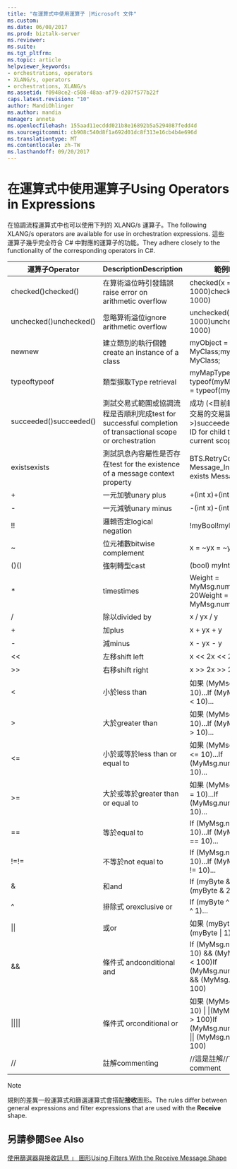 ```yaml
---
title: "在運算式中使用運算子 |Microsoft 文件"
ms.custom: 
ms.date: 06/08/2017
ms.prod: biztalk-server
ms.reviewer: 
ms.suite: 
ms.tgt_pltfrm: 
ms.topic: article
helpviewer_keywords:
- orchestrations, operators
- XLANG/s, operators
- orchestrations, XLANG/s
ms.assetid: f0948ce2-c508-48aa-af79-d207f577b22f
caps.latest.revision: "10"
author: MandiOhlinger
ms.author: mandia
manager: anneta
ms.openlocfilehash: 155aad11ecddd021b8e16892b5a5294087fedd4d
ms.sourcegitcommit: cb908c540d8f1a692d01dc8f313e16cb4b4e696d
ms.translationtype: MT
ms.contentlocale: zh-TW
ms.lasthandoff: 09/20/2017
---
```

# <a name="using-operators-in-expressions"></a><span data-ttu-id="f790f-102">在運算式中使用運算子</span><span class="sxs-lookup"><span data-stu-id="f790f-102">Using Operators in Expressions</span></span>
<span data-ttu-id="f790f-103">在協調流程運算式中也可以使用下列的 XLANG/s 運算子。</span><span class="sxs-lookup"><span data-stu-id="f790f-103">The following XLANG/s operators are available for use in orchestration expressions.</span></span> <span data-ttu-id="f790f-104">這些運算子幾乎完全符合 C# 中對應的運算子的功能。</span><span class="sxs-lookup"><span data-stu-id="f790f-104">They adhere closely to the functionality of the corresponding operators in C#.</span></span>  
  
|<span data-ttu-id="f790f-105">運算子</span><span class="sxs-lookup"><span data-stu-id="f790f-105">Operator</span></span>|<span data-ttu-id="f790f-106">Description</span><span class="sxs-lookup"><span data-stu-id="f790f-106">Description</span></span>|<span data-ttu-id="f790f-107">範例</span><span class="sxs-lookup"><span data-stu-id="f790f-107">Example</span></span>|  
|--------------|-----------------|-------------|  
|<span data-ttu-id="f790f-108">checked()</span><span class="sxs-lookup"><span data-stu-id="f790f-108">checked()</span></span>|<span data-ttu-id="f790f-109">在算術溢位時引發錯誤</span><span class="sxs-lookup"><span data-stu-id="f790f-109">raise error on arithmetic overflow</span></span>|<span data-ttu-id="f790f-110">checked(x = y * 1000)</span><span class="sxs-lookup"><span data-stu-id="f790f-110">checked(x = y * 1000)</span></span>|  
|<span data-ttu-id="f790f-111">unchecked()</span><span class="sxs-lookup"><span data-stu-id="f790f-111">unchecked()</span></span>|<span data-ttu-id="f790f-112">忽略算術溢位</span><span class="sxs-lookup"><span data-stu-id="f790f-112">ignore arithmetic overflow</span></span>|<span data-ttu-id="f790f-113">unchecked(x = y * 1000)</span><span class="sxs-lookup"><span data-stu-id="f790f-113">unchecked(x = y * 1000)</span></span>|  
|<span data-ttu-id="f790f-114">new</span><span class="sxs-lookup"><span data-stu-id="f790f-114">new</span></span>|<span data-ttu-id="f790f-115">建立類別的執行個體</span><span class="sxs-lookup"><span data-stu-id="f790f-115">create an instance of a class</span></span>|<span data-ttu-id="f790f-116">myObject = new MyClass;</span><span class="sxs-lookup"><span data-stu-id="f790f-116">myObject = new MyClass;</span></span>|  
|<span data-ttu-id="f790f-117">typeof</span><span class="sxs-lookup"><span data-stu-id="f790f-117">typeof</span></span>|<span data-ttu-id="f790f-118">類型擷取</span><span class="sxs-lookup"><span data-stu-id="f790f-118">Type retrieval</span></span>|<span data-ttu-id="f790f-119">myMapType = typeof(myMap)</span><span class="sxs-lookup"><span data-stu-id="f790f-119">myMapType = typeof(myMap)</span></span>|  
|<span data-ttu-id="f790f-120">succeeded()</span><span class="sxs-lookup"><span data-stu-id="f790f-120">succeeded()</span></span>|<span data-ttu-id="f790f-121">測試交易式範圍或協調流程是否順利完成</span><span class="sxs-lookup"><span data-stu-id="f790f-121">test for successful completion of transactional scope or orchestration</span></span>|<span data-ttu-id="f790f-122">成功 (\<目前範圍或服務的子交易的交易識別碼 >)</span><span class="sxs-lookup"><span data-stu-id="f790f-122">succeeded(\<transaction ID for child transaction of current scope or service>)</span></span>|  
|<span data-ttu-id="f790f-123">exists</span><span class="sxs-lookup"><span data-stu-id="f790f-123">exists</span></span>|<span data-ttu-id="f790f-124">測試訊息內容屬性是否存在</span><span class="sxs-lookup"><span data-stu-id="f790f-124">test for the existence of a message context property</span></span>|<span data-ttu-id="f790f-125">BTS.RetryCount exists Message_In</span><span class="sxs-lookup"><span data-stu-id="f790f-125">BTS.RetryCount exists Message_In</span></span>|  
|+|<span data-ttu-id="f790f-126">一元加號</span><span class="sxs-lookup"><span data-stu-id="f790f-126">unary plus</span></span>|<span data-ttu-id="f790f-127">+(int x)</span><span class="sxs-lookup"><span data-stu-id="f790f-127">+(int x)</span></span>|  
|-|<span data-ttu-id="f790f-128">一元減號</span><span class="sxs-lookup"><span data-stu-id="f790f-128">unary minus</span></span>|<span data-ttu-id="f790f-129">-(int x)</span><span class="sxs-lookup"><span data-stu-id="f790f-129">-(int x)</span></span>|  
|<span data-ttu-id="f790f-130">!</span><span class="sxs-lookup"><span data-stu-id="f790f-130">!</span></span>|<span data-ttu-id="f790f-131">邏輯否定</span><span class="sxs-lookup"><span data-stu-id="f790f-131">logical negation</span></span>|<span data-ttu-id="f790f-132">!myBool</span><span class="sxs-lookup"><span data-stu-id="f790f-132">!myBool</span></span>|  
|~|<span data-ttu-id="f790f-133">位元補數</span><span class="sxs-lookup"><span data-stu-id="f790f-133">bitwise complement</span></span>|<span data-ttu-id="f790f-134">x = ~y</span><span class="sxs-lookup"><span data-stu-id="f790f-134">x = ~y</span></span>|  
|<span data-ttu-id="f790f-135">()</span><span class="sxs-lookup"><span data-stu-id="f790f-135">()</span></span>|<span data-ttu-id="f790f-136">強制轉型</span><span class="sxs-lookup"><span data-stu-id="f790f-136">cast</span></span>|<span data-ttu-id="f790f-137">(bool) myInt</span><span class="sxs-lookup"><span data-stu-id="f790f-137">(bool) myInt</span></span>|  
|*|<span data-ttu-id="f790f-138">times</span><span class="sxs-lookup"><span data-stu-id="f790f-138">times</span></span>|<span data-ttu-id="f790f-139">Weight = MyMsg.numOrders * 20</span><span class="sxs-lookup"><span data-stu-id="f790f-139">Weight = MyMsg.numOrders * 20</span></span>|  
|/|<span data-ttu-id="f790f-140">除以</span><span class="sxs-lookup"><span data-stu-id="f790f-140">divided by</span></span>|<span data-ttu-id="f790f-141">x / y</span><span class="sxs-lookup"><span data-stu-id="f790f-141">x / y</span></span>|  
|+|<span data-ttu-id="f790f-142">加</span><span class="sxs-lookup"><span data-stu-id="f790f-142">plus</span></span>|<span data-ttu-id="f790f-143">x + y</span><span class="sxs-lookup"><span data-stu-id="f790f-143">x + y</span></span>|  
|-|<span data-ttu-id="f790f-144">減</span><span class="sxs-lookup"><span data-stu-id="f790f-144">minus</span></span>|<span data-ttu-id="f790f-145">x - y</span><span class="sxs-lookup"><span data-stu-id="f790f-145">x - y</span></span>|  
|<<|<span data-ttu-id="f790f-146">左移</span><span class="sxs-lookup"><span data-stu-id="f790f-146">shift left</span></span>|<span data-ttu-id="f790f-147">x <\< 2</span><span class="sxs-lookup"><span data-stu-id="f790f-147">x <\< 2</span></span>|  
|>>|<span data-ttu-id="f790f-148">右移</span><span class="sxs-lookup"><span data-stu-id="f790f-148">shift right</span></span>|<span data-ttu-id="f790f-149">x >> 2</span><span class="sxs-lookup"><span data-stu-id="f790f-149">x >> 2</span></span>|  
|<|<span data-ttu-id="f790f-150">小於</span><span class="sxs-lookup"><span data-stu-id="f790f-150">less than</span></span>|<span data-ttu-id="f790f-151">如果 (MyMsg.numOrders \< 10)...</span><span class="sxs-lookup"><span data-stu-id="f790f-151">If (MyMsg.numOrders \< 10)...</span></span>|  
|>|<span data-ttu-id="f790f-152">大於</span><span class="sxs-lookup"><span data-stu-id="f790f-152">greater than</span></span>|<span data-ttu-id="f790f-153">如果 (MyMsg.numOrders > 10)...</span><span class="sxs-lookup"><span data-stu-id="f790f-153">If (MyMsg.numOrders > 10)...</span></span>|  
|<=|<span data-ttu-id="f790f-154">小於或等於</span><span class="sxs-lookup"><span data-stu-id="f790f-154">less than or equal to</span></span>|<span data-ttu-id="f790f-155">如果 (MyMsg.numOrders \<= 10)...</span><span class="sxs-lookup"><span data-stu-id="f790f-155">If (MyMsg.numOrders \<= 10)...</span></span>|  
|>=|<span data-ttu-id="f790f-156">大於或等於</span><span class="sxs-lookup"><span data-stu-id="f790f-156">greater than or equal to</span></span>|<span data-ttu-id="f790f-157">如果 (MyMsg.numOrders > = 10)...</span><span class="sxs-lookup"><span data-stu-id="f790f-157">If (MyMsg.numOrders >= 10)...</span></span>|  
|==|<span data-ttu-id="f790f-158">等於</span><span class="sxs-lookup"><span data-stu-id="f790f-158">equal to</span></span>|<span data-ttu-id="f790f-159">If (MyMsg.numOrders == 10)...</span><span class="sxs-lookup"><span data-stu-id="f790f-159">If (MyMsg.numOrders == 10)...</span></span>|  
|<span data-ttu-id="f790f-160">!=</span><span class="sxs-lookup"><span data-stu-id="f790f-160">!=</span></span>|<span data-ttu-id="f790f-161">不等於</span><span class="sxs-lookup"><span data-stu-id="f790f-161">not equal to</span></span>|<span data-ttu-id="f790f-162">If (MyMsg.numOrders != 10)...</span><span class="sxs-lookup"><span data-stu-id="f790f-162">If (MyMsg.numOrders != 10)...</span></span>|  
|&|<span data-ttu-id="f790f-163">和</span><span class="sxs-lookup"><span data-stu-id="f790f-163">and</span></span>|<span data-ttu-id="f790f-164">If (myByte & 255)...</span><span class="sxs-lookup"><span data-stu-id="f790f-164">If (myByte & 255)...</span></span>|  
|^|<span data-ttu-id="f790f-165">排除式 or</span><span class="sxs-lookup"><span data-stu-id="f790f-165">exclusive or</span></span>|<span data-ttu-id="f790f-166">If (myByte ^ 1)...</span><span class="sxs-lookup"><span data-stu-id="f790f-166">If (myByte ^ 1)...</span></span>|  
|<span data-ttu-id="f790f-167">&#124;</span><span class="sxs-lookup"><span data-stu-id="f790f-167">&#124;</span></span>|<span data-ttu-id="f790f-168">或</span><span class="sxs-lookup"><span data-stu-id="f790f-168">or</span></span>|<span data-ttu-id="f790f-169">如果 (myByte &#124; 1)...</span><span class="sxs-lookup"><span data-stu-id="f790f-169">If (myByte &#124; 1)...</span></span>|  
|&&|<span data-ttu-id="f790f-170">條件式 and</span><span class="sxs-lookup"><span data-stu-id="f790f-170">conditional and</span></span>|<span data-ttu-id="f790f-171">If (MyMsg.numOrders > 10) && (MyMsg.numOrders < 100)</span><span class="sxs-lookup"><span data-stu-id="f790f-171">If (MyMsg.numOrders > 10) && (MyMsg.numOrders < 100)</span></span>|  
|<span data-ttu-id="f790f-172">&#124;&#124;</span><span class="sxs-lookup"><span data-stu-id="f790f-172">&#124;&#124;</span></span>|<span data-ttu-id="f790f-173">條件式 or</span><span class="sxs-lookup"><span data-stu-id="f790f-173">conditional or</span></span>|<span data-ttu-id="f790f-174">如果 (MyMsg.numOrders \< 10) &#124; &#124;(MyMsg.numOrders > 100)</span><span class="sxs-lookup"><span data-stu-id="f790f-174">If (MyMsg.numOrders \< 10) &#124;&#124; (MyMsg.numOrders > 100)</span></span>|  
|//|<span data-ttu-id="f790f-175">註解</span><span class="sxs-lookup"><span data-stu-id="f790f-175">commenting</span></span>|<span data-ttu-id="f790f-176">//這是註解</span><span class="sxs-lookup"><span data-stu-id="f790f-176">//This is the comment</span></span>|  
  
> [!NOTE]
>  <span data-ttu-id="f790f-177">規則的差異一般運算式和篩選運算式會搭配**接收**圖形。</span><span class="sxs-lookup"><span data-stu-id="f790f-177">The rules differ between general expressions and filter expressions that are used with the **Receive** shape.</span></span>  
  
## <a name="see-also"></a><span data-ttu-id="f790f-178">另請參閱</span><span class="sxs-lookup"><span data-stu-id="f790f-178">See Also</span></span>  
 [<span data-ttu-id="f790f-179">使用篩選器與接收訊息 」 圖形</span><span class="sxs-lookup"><span data-stu-id="f790f-179">Using Filters With the Receive Message Shape</span></span>](../core/using-filters-with-the-receive-message-shape.md)
